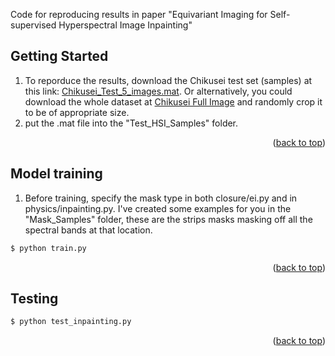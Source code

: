 Code for reproducing results in paper "Equivariant Imaging for Self-supervised Hyperspectral Image Inpainting"

<!-- GETTING STARTED -->
## Getting Started

1. To reporduce the results, download the Chikusei test set (samples) at this link: [Chikusei_Test_5_images.mat](https://drive.google.com/file/d/1hsE4uxQgHTZK-0amcCYIzFTAz5JRnipj/view?usp=share_link). Or alternatively, you could download the whole dataset at [Chikusei Full Image](https://naotoyokoya.com/Download.html) and randomly crop it to be of appropriate size.
2. put the .mat file into the "Test_HSI_Samples" folder.
<p align="right">(<a href="#readme-top">back to top</a>)</p>

<!-- USAGE EXAMPLES -->
## Model training
1. Before training, specify the mask type in both closure/ei.py and in physics/inpainting.py. I've created some examples for you in the "Mask_Samples" folder, these are the strips masks masking off all the spectral bands at that location.
```bash
$ python train.py
```
<p align="right">(<a href="#readme-top">back to top</a>)</p>

## Testing
```bash
$ python test_inpainting.py
```
<p align="right">(<a href="#readme-top">back to top</a>)</p>
